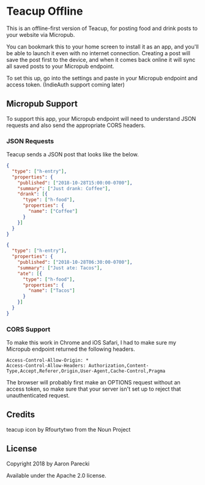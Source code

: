 Teacup Offline
==============

This is an offline-first version of Teacup, for posting food and drink posts to your website via Micropub.

You can bookmark this to your home screen to install it as an app, and you'll be able to launch it even with no internet connection. Creating a post will save the post first to the device, and when it comes back online it will sync all saved posts to your Micropub endpoint.

To set this up, go into the settings and paste in your Micropub endpoint and access token. (IndieAuth support coming later)


Micropub Support
----------------

To support this app, your Micropub endpoint will need to understand JSON requests and also send the appropriate CORS headers.

### JSON Requests

Teacup sends a JSON post that looks like the below.

```json
{
  "type": ["h-entry"],
  "properties": {
    "published": ["2018-10-28T15:00:00-0700"],
    "summary": ["Just drank: Coffee"],
    "drank": [{
      "type": ["h-food"],
      "properties": {
        "name": ["Coffee"]
      }
    }]
  }
}
```

```json
{
  "type": ["h-entry"],
  "properties": {
    "published": ["2018-10-28T06:30:00-0700"],
    "summary": ["Just ate: Tacos"],
    "ate": [{
      "type": ["h-food"],
      "properties": {
        "name": ["Tacos"]
      }
    }]
  }
}
```

### CORS Support

To make this work in Chrome and iOS Safari, I had to make sure my Micropub endpoint returned the following headers.

```
Access-Control-Allow-Origin: *
Access-Control-Allow-Headers: Authorization,Content-Type,Accept,Referer,Origin,User-Agent,Cache-Control,Pragma
```

The browser will probably first make an OPTIONS request without an access token, so make sure that your server isn't set up to reject that unauthenticated request.


Credits
-------

teacup icon by Rfourtytwo from the Noun Project


License
-------

Copyright 2018 by Aaron Parecki

Available under the Apache 2.0 license.
